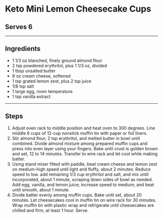 # Keto Mini Lemon Cheesecake Cups

## Serves 6

---

## Ingredients

*  1 1/3 oz blanched, finely ground almond flour
*  2 tsp powdered erythritol, plus 1 1/3 oz, divided
*  1 tbsp unsalted butter
*  8 oz cream cheese, softened
*  1 tsp grated lemon zest, plus 2 tsp juice
*  1/8 tsp salt
*  1 large egg, room temperature
*  1 tsp vanilla extract


---


## Steps

1.  Adjust oven rack to middle position and heat oven to 300 degrees. Line middle 6 cups of 12-cup nonstick muffin tin with paper or foil liners.
2.  Stir almond flour, 2 tsp erythritol, and melted butter in bowl until combined. Divide almond mixture among prepared muffin cups and press into even layer using your fingers. Bake until crust is golden brown and set, 12 to 14 minutes. Transfer to wire rack and let cool while making batter.
3.  Using stand mixer fitted with paddle, beat cream cheese and lemon zest on medium-high speed until light and fluffy, about 2 minutes. Reduce speed to low. add remaining 1/3 cup erythritol and salt, and mix until incorporated, about 1 minute, scraping down sides of bowl as needed. Add egg, vanilla, and lemon juice; increase speed to medium; and beat until smooth, about 1 minute.
4.  Divide batter evenly among muffin cups. Bake until set, about 20 minutes. Let cheesecakes cool in muffin tin on wire rack for 30 minutes. Wrap muffin tin with plastic wrap and refrigerate until cheesecakes are chilled and firm, at least 1 hour. Serve.